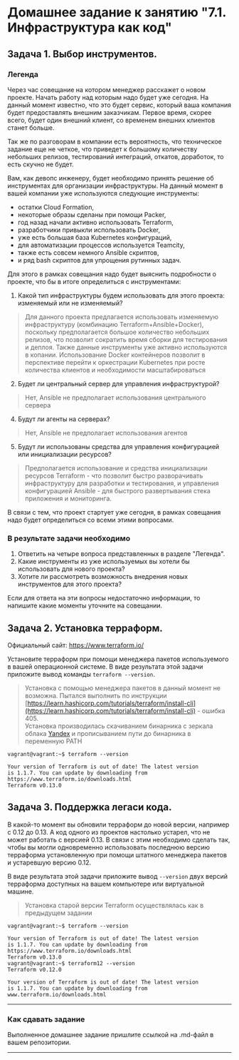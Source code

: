# Домашнее задание к занятию "7.1. Инфраструктура как код"

## Задача 1. Выбор инструментов. 
 
### Легенда
 
Через час совещание на котором менеджер расскажет о новом проекте. Начать работу над которым надо 
будет уже сегодня. 
На данный момент известно, что это будет сервис, который ваша компания будет предоставлять внешним заказчикам.
Первое время, скорее всего, будет один внешний клиент, со временем внешних клиентов станет больше.

Так же по разговорам в компании есть вероятность, что техническое задание еще не четкое, что приведет к большому
количеству небольших релизов, тестирований интеграций, откатов, доработок, то есть скучно не будет.  
   
Вам, как девопс инженеру, будет необходимо принять решение об инструментах для организации инфраструктуры.
На данный момент в вашей компании уже используются следующие инструменты: 
- остатки Сloud Formation, 
- некоторые образы сделаны при помощи Packer,
- год назад начали активно использовать Terraform, 
- разработчики привыкли использовать Docker, 
- уже есть большая база Kubernetes конфигураций, 
- для автоматизации процессов используется Teamcity, 
- также есть совсем немного Ansible скриптов, 
- и ряд bash скриптов для упрощения рутинных задач.  

Для этого в рамках совещания надо будет выяснить подробности о проекте, что бы в итоге определиться с инструментами:

1. Какой тип инфраструктуры будем использовать для этого проекта: изменяемый или не изменяемый?
> Для данного проекта предлагается использовать изменяемую инфраструктуру (комбинацию Terraform+Ansible+Docker), поскольку предполагается
> большое количество небольших релизов, что позволит сократить время сборки для тестирования и деплоя. Также данные инструменты 
> уже активно используются в копании. Использование Docker контейнеров позволит в перспективе перейти к оркестрации Kubernetes при росте 
> количества клиентов и необходимости масштабироваться
2. Будет ли центральный сервер для управления инфраструктурой?
> Нет, Ansible не предполагает использования центрального сервера
4. Будут ли агенты на серверах?
> Нет, Ansible не предполагает использования агентов
5. Будут ли использованы средства для управления конфигурацией или инициализации ресурсов?
> Предполагается использование и средства инициализации ресурсов Terraform - что позволит быстро разворачивать инфраструктуру 
> для разработки и тестирования, и управления конфигурацией Ansible - для быстрого развертывания стека приложения и мониторинга.
 
В связи с тем, что проект стартует уже сегодня, в рамках совещания надо будет определиться со всеми этими вопросами.

### В результате задачи необходимо

1. Ответить на четыре вопроса представленных в разделе "Легенда". 
1. Какие инструменты из уже используемых вы хотели бы использовать для нового проекта? 
1. Хотите ли рассмотреть возможность внедрения новых инструментов для этого проекта? 

Если для ответа на эти вопросы недостаточно информации, то напишите какие моменты уточните на совещании.


## Задача 2. Установка терраформ. 

Официальный сайт: https://www.terraform.io/

Установите терраформ при помощи менеджера пакетов используемого в вашей операционной системе.
В виде результата этой задачи приложите вывод команды `terraform --version`.
> Установка с помощью менеджера пакетов в данный момент не возможна. Пытался выполнить по инструкции 
> [https://learn.hashicorp.com/tutorials/terraform/install-cli](https://learn.hashicorp.com/tutorials/terraform/install-cli) - 
> ошибка 405.  
> Установка производилась скачиванием бинарника с зеркала облака [Yandex](https://hashicorp-releases.website.yandexcloud.net/terraform/)
> и прописыванием пути до бинарника в переменную PATH
```commandline
vagrant@vagrant:~$ terraform --version

Your version of Terraform is out of date! The latest version
is 1.1.7. You can update by downloading from https://www.terraform.io/downloads.html
Terraform v0.13.0
```

## Задача 3. Поддержка легаси кода. 

В какой-то момент вы обновили терраформ до новой версии, например с 0.12 до 0.13. 
А код одного из проектов настолько устарел, что не может работать с версией 0.13. 
В связи с этим необходимо сделать так, чтобы вы могли одновременно использовать последнюю версию терраформа установленную при помощи
штатного менеджера пакетов и устаревшую версию 0.12. 

В виде результата этой задачи приложите вывод `--version` двух версий терраформа доступных на вашем компьютере 
или виртуальной машине.

> Установка старой версии Terraform осуществлялась как в предыдущем задании
```commandline
vagrant@vagrant:~$ terraform --version

Your version of Terraform is out of date! The latest version
is 1.1.7. You can update by downloading from https://www.terraform.io/downloads.html
Terraform v0.13.0
vagrant@vagrant:~$ terraform12 --version
Terraform v0.12.0

Your version of Terraform is out of date! The latest version
is 1.1.7. You can update by downloading from www.terraform.io/downloads.html
```

---

### Как cдавать задание

Выполненное домашнее задание пришлите ссылкой на .md-файл в вашем репозитории.

---